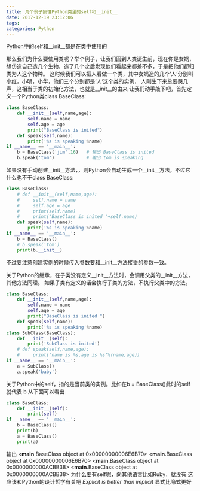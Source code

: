```yaml
---
title: 几个例子搞懂Python类里的self和__init__
date: 2017-12-19 23:12:06
tags: 
categories: Python
---
```

Python中的self和\_\_init\_\_都是在类中使用的

那么我们为什么要使用类呢？举个例子，让我们回到人类诞生前，现在你是女娲，
想仿造自己造几个生物，造了几个之后发现他们看起来都差不多，于是把他们都归类为人这个物种。
这时候我们可以把人看做一个类，其中女娲造的几个‘人’分别叫小红，小明，小华，他们三个分别都是‘人‘这个类的实例，
人刚生下来总要哭几声，这相当于类的初始化方法，也就是\_\_init\_\_的由来
让我们动手敲下吧，首先定义一个Python类class BaseClass:

```Python
class BaseClass:
    def __init__(self,name,age):
        self.name = name
        self.age = age
        print("BaseClass is inited")
    def speak(self,name):
        print('%s is speaking'%name)
if __name__ == '__main__':
    b = BaseClass('jim',16)   # 输出 BaseClass is inited
    b.speak('tom')            # 输出 tom is speaking
```
如果没有手动创建\_\_init\_\_方法，，则Python会自动生成一个\_\_init_\_方法，不过它什么也不干class BaseClass:

```Python
class BaseClass:
    # def __init__(self,name,age):
    #     self.name = name
    #     self.age = age
    #     print(self.name)
    #     print("BaseClass is inited "+self.name)
    def speak(self,name):
        print('%s is speaking'%name)
if __name__ == '__main__':
    b = BaseClass()
    # b.speak('tom')
    print(b.__init__)
```
不过要注意创建实例的时候传入参数要和\_\_init_\_方法接受的参数一致。

关于Python的继承，在子类没有定义__init__方法时，会调用父类的__init__方法，其他方法同理。
如果子类有定义的话会执行子类的方法，不执行父类中的方法。

```Python
class BaseClass:
    def __init__(self,name,age):
        self.name = name
        self.age = age
        print("BaseClass is inited ")
    def speak(self,name):
        print('%s is speaking'%name)
class SubClass(BaseClass):
    def __init__(self):
        print('SubClass is inited')
    # def speak(self,name,age):
    #     print('name is %s,age is %s'%(name,age))
if __name__ == '__main__':
    a = SubClass()
    a.speak('baby')
```


关于Python中的self，指的是当前类的实例。比如在b = BaseClass()此时的self 就代表 b
从下面可以看出

```Python
class BaseClass:
    def __init__(self):
        print(self)
if __name__ == '__main__':
    b = BaseClass()
    print(b)
    a = BaseClass()
    print(a)
```


输出
<__main__.BaseClass object at 0x00000000006E6B70>
<__main__.BaseClass object at 0x00000000006E6B70>
<__main__.BaseClass object at 0x0000000000ACBB38>
<__main__.BaseClass object at 0x0000000000ACBB38>
为什么要有self呢，向其他语言比如Ruby，就没有
这应该和Python的设计哲学有关吧
*Explicit is better than implicit*
显式比隐式更好